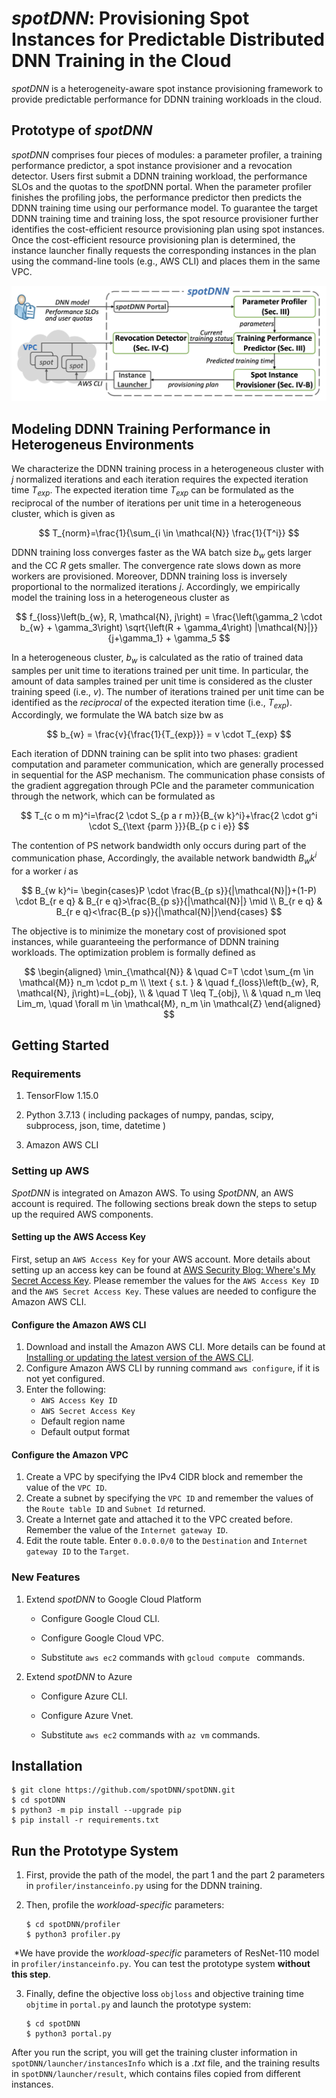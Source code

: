 # *spotDNN*: Provisioning Spot Instances for Predictable Distributed DNN Training in the Cloud

 *spotDNN* is a heterogeneity-aware spot instance provisioning framework to provide predictable performance for DDNN training workloads in the cloud.

## Prototype of *spotDNN*

*spotDNN* comprises four pieces of modules: a parameter profiler, a training performance predictor, a spot instance provisioner and a revocation detector. Users first submit a DDNN training workload, the performance SLOs and the quotas to the *spot*DNN portal. When the parameter profiler finishes the profiling jobs, the performance predictor then predicts the DDNN training time using our performance model. To guarantee the target DDNN training time and training loss, the spot resource provisioner further identifies the cost-efficient resource provisioning plan using spot instances. Once the cost-efficient resource provisioning plan is determined, the instance launcher finally requests the corresponding instances in the plan using the command-line tools (e.g., AWS CLI) and places them in the same VPC. 

![image-20221010114716550](images/prototype_new.png)

## Modeling DDNN Training Performance in Heterogeneus Environments

We characterize the DDNN training process in a heterogeneous cluster with $j$ normalized iterations and each iteration requires the expected iteration time $T_{exp}$.  The expected iteration time $T_{exp}$ can be formulated as the reciprocal of the number of iterations per unit time in a heterogeneous cluster, which is given as


$$
T_{norm}=\frac{1}{\sum_{i \in \mathcal{N}} \frac{1}{T^i}}
$$


DDNN training loss converges faster as the WA batch size $b_{w}$ gets larger and the CC $R$ gets smaller. The convergence rate slows down as more workers are provisioned. Moreover, DDNN training loss is inversely proportional to the normalized iterations $j$. Accordingly, we empirically model the training loss in a heterogeneous cluster as

$$
f_{loss}\left(b_{w}, R, \mathcal{N}, j\right) = \frac{\left(\gamma_2  \cdot  b_{w}  +  \gamma_3\right) \sqrt{\left(R  +  \gamma_4\right) |\mathcal{N}|}}{j+\gamma_1} + \gamma_5
$$

In a heterogeneous cluster, $b_{w}$ is calculated as the ratio of trained data samples per unit time to iterations trained per unit time.  In particular, the amount of data samples trained per unit time is considered as the cluster training speed (i.e., $v$). The number of iterations trained per unit time can be identified as the *reciprocal* of the expected iteration time (i.e., $T_{exp}$). Accordingly, we formulate the WA batch size bw as

$$
b_{w} = \frac{v}{\frac{1}{T_{exp}}} = v \cdot T_{exp}
$$


Each iteration of DDNN training can be split into two phases: gradient computation and parameter communication, which are generally processed in sequential for the ASP mechanism. The communication phase consists of the gradient aggregation through PCIe and the parameter communication through the network, which can be formulated as


$$
T_{c o m m}^i=\frac{2 \cdot S_{p a r m}}{B_{w k}^i}+\frac{2 \cdot g^i \cdot S_{\text {parm }}}{B_{p c i e}}
$$


The contention of PS network bandwidth only occurs during part of the communication phase, Accordingly, the available network bandwidth $B_wk^i$ for a worker $i$ as


$$
B_{w k}^i= \begin{cases}P \cdot \frac{B_{p s}}{|\mathcal{N}|}+(1-P) \cdot B_{r e q} & B_{r e q}>\frac{B_{p s}}{|\mathcal{N}|} \mid \\ B_{r e q} & B_{r e q}<\frac{B_{p s}}{|\mathcal{N}|}\end{cases}
$$


The objective is to minimize the monetary cost of provisioned spot instances, while guaranteeing the performance of DDNN training workloads. The optimization problem is formally defined as


$$
\begin{aligned}
\min_{\mathcal{N}} & \quad C=T \cdot \sum_{m \in \mathcal{M}} n_m \cdot p_m \\
\text { s.t. } & \quad f_{loss}\left(b_{w}, R, \mathcal{N}, j\right)=L_{obj}, \\
& \quad T \leq T_{obj}, \\
& \quad n_m \leq  Lim_m, \quad \forall m \in \mathcal{M}, n_m \in \mathcal{Z}
\end{aligned}
$$

## Getting Started

### Requirements

1. TensorFlow 1.15.0

2. Python 3.7.13 ( including packages of numpy, pandas, scipy, subprocess, json, time, datetime )

3. Amazon AWS CLI

### Setting up AWS

*SpotDNN* is integrated on Amazon AWS. To using *SpotDNN*, an AWS account is required. The following sections break down the steps to setup up the required AWS components.

####  Setting up the AWS Access Key

First, setup an `AWS Access Key` for your AWS account. More details about setting up an access key can be found at [AWS Security Blog: Where's My Secret Access Key](https://aws.amazon.com/blogs/security/wheres-my-secret-access-key/). Please remember the values for the `AWS Access Key ID` and the `AWS Secret Access Key`. These values are needed to configure the Amazon AWS CLI.

####  Configure the Amazon AWS CLI

1. Download and install the Amazon AWS CLI. More details can be found at [Installing or updating the latest version of the AWS CLI](https://docs.aws.amazon.com/cli/latest/userguide/getting-started-install.html). 
2. Configure Amazon AWS CLI by running command `aws configure`, if it is not yet configured.
3. Enter the following:
   - `AWS Access Key ID`
   - `AWS Secret Access Key`
   - Default region name
   - Default output format

#### Configure the Amazon VPC

1. Create a  VPC by specifying the IPv4 CIDR block and remember the value of the `VPC ID`.
2. Create a  subnet by specifying the `VPC ID` and remember the values of the `Route table ID` and `Subnet Id` returned.
3. Create a Internet gate and attached it to the VPC created before. Remember the value of the `Internet gateway ID`.
4. Edit the route table. Enter `0.0.0.0/0` to the `Destination` and `Internet gateway ID` to the `Target`.

### New Features

1. Extend *spotDNN* to Google Cloud Platform

   - Configure Google Cloud CLI.

   - Configure Google Cloud VPC.

   - Substitute `aws ec2` commands with `gcloud compute ` commands.

2. Extend *spotDNN* to Azure

   - Configure Azure CLI.

   - Configure Azure Vnet.

   - Substitute `aws ec2` commands with `az vm` commands.

## Installation

```shell
$ git clone https://github.com/spotDNN/spotDNN.git
$ cd spotDNN
$ python3 -m pip install --upgrade pip
$ pip install -r requirements.txt
```

## Run the Prototype System

1. First, provide the path of the model, the part 1 and the part 2 parameters in `profiler/instanceinfo.py` using for the DDNN training.

2. Then, profile the *workload-specific* parameters:

   ```shell
   $ cd spotDNN/profiler
   $ python3 profiler.py
   ```

​	*We have provide the *workload-specific* parameters of ResNet-110 model in `profiler/instanceinfo.py`. You can test the prototype system **without this step**.

3. Finally, define the objective loss `objloss` and objective training time `objtime` in `portal.py` and launch the prototype system:

   ```shell
   $ cd spotDNN
   $ python3 portal.py
   ```

After you run the script, you will get the training cluster information  in `spotDNN/launcher/instancesInfo` which is a *.txt* file, and the training results in `spotDNN/launcher/result`, which contains files copied from different instances. 
